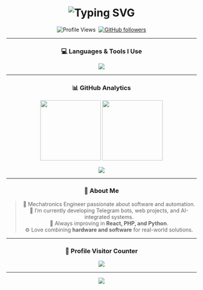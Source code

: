 <!-- Header -->
<h1 align="center">
  <img src="https://readme-typing-svg.demolab.com?font=Orbitron&size=30&duration=3000&pause=500&color=00BFFF&center=true&vCenter=true&width=500&lines=Hi%2C+I'm+Furkan+Boyvat.;Developer;%7C+Automation+Enthusiast" alt="Typing SVG" />
</h1>

<div align="center">
  
![Profile Views](https://komarev.com/ghpvc/?username=FurkanBoyvat&color=0E75B6&style=flat-square)&nbsp;
[![GitHub followers](https://img.shields.io/github/followers/FurkanBoyvat?label=Follow&style=social)](https://github.com/FurkanBoyvat)

---

### 💻 Languages & Tools I Use
<p align="center">
  <img src="https://skillicons.dev/icons?i=js,java,html,css,cpp,python,php,figma,react,wordpress" />
</p>

---

### 📊 GitHub Analytics
<p align="center">
  <img src="https://github-readme-stats.vercel.app/api?username=FurkanBoyvat&show_icons=true&theme=tokyonight&hide_border=true&border_radius=10" height="160px" />
  <img src="https://github-readme-stats.vercel.app/api/top-langs/?username=FurkanBoyvat&layout=compact&theme=tokyonight&hide_border=true&border_radius=10" height="160px" />
</p>

<p align="center">
  <img src="https://github-profile-trophy.vercel.app/?username=FurkanBoyvat&theme=tokyonight&no-frame=true&no-bg=true&margin-w=5" />
</p>

---

### 🧠 About Me
> 💼 Mechatronics Engineer passionate about software and automation.  
> 🔭 I’m currently developing Telegram bots, web projects, and AI-integrated systems.  
> 🌱 Always improving in **React, PHP, and Python**.  
> ⚙️ Love combining **hardware and software** for real-world solutions.  

---

### 📍 Profile Visitor Counter
<p align="center">
  <img src="https://profile-counter.glitch.me/FurkanBoyvat/count.svg" />
</p>

---

<div align="center">
  <img src="https://capsule-render.vercel.app/api?type=waving&height=100&color=0:2b5876,100:4e4376&section=footer" />
</div>

</div>
